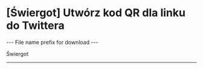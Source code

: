 <h1>[Świergot] Utwórz kod QR dla linku do Twittera</h1>

--- File name prefix for download ---

Świergot

----------
